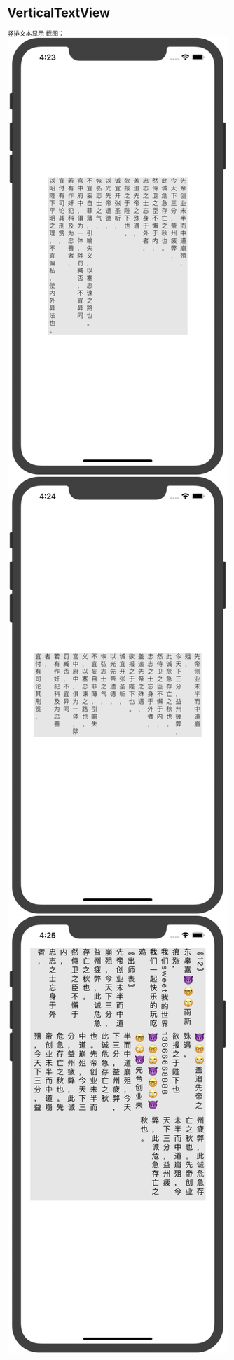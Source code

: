 # VerticalTextView
竖排文本显示
截图：
![Alt text](https://github.com/shaoxionghua/VerticalTextView/blob/master/ScreenShots/WX20200224-162356%402x.png)
![Alt text](https://github.com/shaoxionghua/VerticalTextView/blob/master/ScreenShots/WX20200224-162421%402x.png)
![Alt text](https://github.com/shaoxionghua/VerticalTextView/blob/master/ScreenShots/WX20200224-162503%402x.png)
